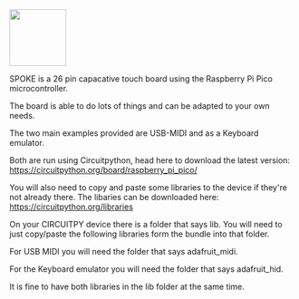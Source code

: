 
<img src="https://github.com/Tom-Vulpes/Spoke/assets/165816078/3fd4bdc1-7e99-401a-b058-55a4bf390c39.png" width="100" height="100"> 

SPOKE is a 26 pin capacative touch board using the Raspberry Pi Pico microcontroller.

The board is able to do lots of things and can be adapted to your own needs.

The two main examples provided are USB-MIDI and as a Keyboard emulator.

Both are run using Circuitpython, head here to download the latest version: https://circuitpython.org/board/raspberry_pi_pico/

You will also need to copy and paste some libraries to the device if they're not already there. The libaries can be downloaded here: https://circuitpython.org/libraries

On your CIRCUITPY device there is a folder that says lib. You will need to just copy/paste the following libraries form the bundle into that folder.

For USB MIDI you will need the folder that says adafruit_midi.

For the Keyboard emulator you will need the folder that says adafruit_hid.

It is fine to have both libraries in the lib folder at the same time.

